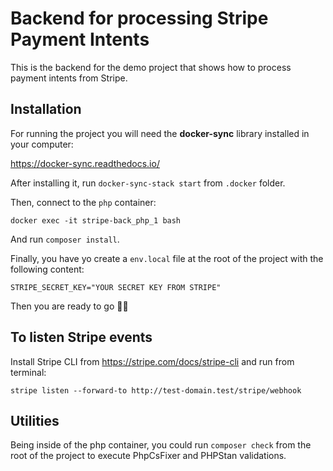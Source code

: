# Backend for processing Stripe Payment Intents

This is the backend for the demo project that shows how to process payment intents from Stripe.

## Installation

For running the project you will need the **docker-sync** library installed in your computer:

https://docker-sync.readthedocs.io/

After installing it, run `docker-sync-stack start` from `.docker` folder.

Then, connect to the `php` container:

`docker exec -it stripe-back_php_1 bash`

And run `composer install`. 

Finally, you have yo create a `env.local` file at the root of the project with the following content:

```
STRIPE_SECRET_KEY="YOUR SECRET KEY FROM STRIPE"
```

Then you are ready to go 🚀

## To listen Stripe events

Install Stripe CLI from  https://stripe.com/docs/stripe-cli and run from terminal:

```
stripe listen --forward-to http://test-domain.test/stripe/webhook
```

## Utilities

Being inside of the php container, you could run `composer check` from the root of the project to execute PhpCsFixer and PHPStan validations. 

